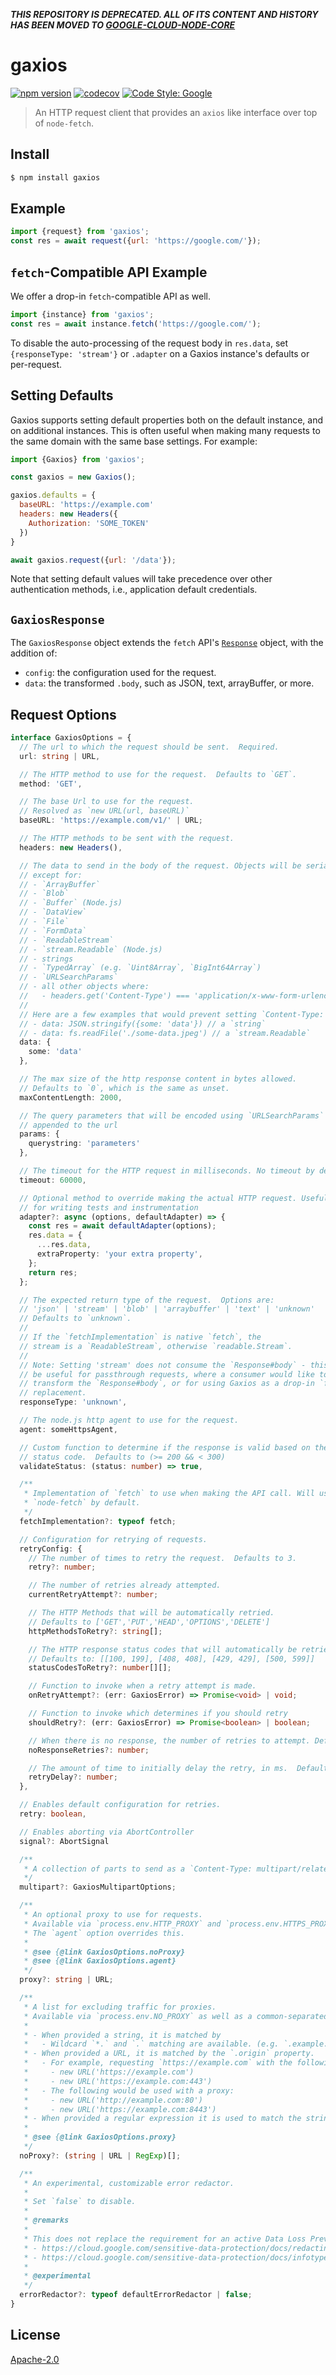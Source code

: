 **_THIS REPOSITORY IS DEPRECATED. ALL OF ITS CONTENT AND HISTORY HAS BEEN MOVED TO [GOOGLE-CLOUD-NODE-CORE](https://github.com/googleapis/google-cloud-node-core/tree/main/packages/gcp-metadata)_**

# gaxios

[![npm version](https://img.shields.io/npm/v/gaxios.svg)](https://www.npmjs.org/package/gaxios)
[![codecov](https://codecov.io/gh/googleapis/gaxios/branch/master/graph/badge.svg)](https://codecov.io/gh/googleapis/gaxios)
[![Code Style: Google](https://img.shields.io/badge/code%20style-google-blueviolet.svg)](https://github.com/google/gts)

> An HTTP request client that provides an `axios` like interface over top of `node-fetch`.

## Install

```sh
$ npm install gaxios
```

## Example

```js
import {request} from 'gaxios';
const res = await request({url: 'https://google.com/'});
```

## `fetch`-Compatible API Example

We offer a drop-in `fetch`-compatible API as well.

```js
import {instance} from 'gaxios';
const res = await instance.fetch('https://google.com/');
```

To disable the auto-processing of the request body in `res.data`, set `{responseType: 'stream'}` or `.adapter` on a Gaxios instance's defaults or per-request.

## Setting Defaults

Gaxios supports setting default properties both on the default instance, and on additional instances. This is often useful when making many requests to the same domain with the same base settings. For example:

```js
import {Gaxios} from 'gaxios';

const gaxios = new Gaxios();

gaxios.defaults = {
  baseURL: 'https://example.com'
  headers: new Headers({
    Authorization: 'SOME_TOKEN'
  })
}

await gaxios.request({url: '/data'});
```

Note that setting default values will take precedence
over other authentication methods, i.e., application default credentials.

## `GaxiosResponse`

The `GaxiosResponse` object extends the `fetch` API's [`Response`](https://developer.mozilla.org/en-US/docs/Web/API/Response) object, with the addition of:

- `config`: the configuration used for the request.
- `data`: the transformed `.body`, such as JSON, text, arrayBuffer, or more.

## Request Options

```ts
interface GaxiosOptions = {
  // The url to which the request should be sent.  Required.
  url: string | URL,

  // The HTTP method to use for the request.  Defaults to `GET`.
  method: 'GET',

  // The base Url to use for the request.
  // Resolved as `new URL(url, baseURL)`
  baseURL: 'https://example.com/v1/' | URL;

  // The HTTP methods to be sent with the request.
  headers: new Headers(),

  // The data to send in the body of the request. Objects will be serialized as JSON
  // except for:
  // - `ArrayBuffer`
  // - `Blob`
  // - `Buffer` (Node.js)
  // - `DataView`
  // - `File`
  // - `FormData`
  // - `ReadableStream`
  // - `stream.Readable` (Node.js)
  // - strings
  // - `TypedArray` (e.g. `Uint8Array`, `BigInt64Array`)
  // - `URLSearchParams`
  // - all other objects where:
  //   - headers.get('Content-Type') === 'application/x-www-form-urlencoded' (as they will be serialized as `URLSearchParams`)
  //
  // Here are a few examples that would prevent setting `Content-Type: application/json` by default:
  // - data: JSON.stringify({some: 'data'}) // a `string`
  // - data: fs.readFile('./some-data.jpeg') // a `stream.Readable`
  data: {
    some: 'data'
  },

  // The max size of the http response content in bytes allowed.
  // Defaults to `0`, which is the same as unset.
  maxContentLength: 2000,

  // The query parameters that will be encoded using `URLSearchParams` and
  // appended to the url
  params: {
    querystring: 'parameters'
  },

  // The timeout for the HTTP request in milliseconds. No timeout by default.
  timeout: 60000,

  // Optional method to override making the actual HTTP request. Useful
  // for writing tests and instrumentation
  adapter?: async (options, defaultAdapter) => {
    const res = await defaultAdapter(options);
    res.data = {
      ...res.data,
      extraProperty: 'your extra property',
    };
    return res;
  };

  // The expected return type of the request.  Options are:
  // 'json' | 'stream' | 'blob' | 'arraybuffer' | 'text' | 'unknown'
  // Defaults to `unknown`.
  //
  // If the `fetchImplementation` is native `fetch`, the
  // stream is a `ReadableStream`, otherwise `readable.Stream`.
  //
  // Note: Setting 'stream' does not consume the `Response#body` - this can
  // be useful for passthrough requests, where a consumer would like to
  // transform the `Response#body`, or for using Gaxios as a drop-in `fetch`
  // replacement.
  responseType: 'unknown',

  // The node.js http agent to use for the request.
  agent: someHttpsAgent,

  // Custom function to determine if the response is valid based on the
  // status code.  Defaults to (>= 200 && < 300)
  validateStatus: (status: number) => true,

  /**
   * Implementation of `fetch` to use when making the API call. Will use
   * `node-fetch` by default.
   */
  fetchImplementation?: typeof fetch;

  // Configuration for retrying of requests.
  retryConfig: {
    // The number of times to retry the request.  Defaults to 3.
    retry?: number;

    // The number of retries already attempted.
    currentRetryAttempt?: number;

    // The HTTP Methods that will be automatically retried.
    // Defaults to ['GET','PUT','HEAD','OPTIONS','DELETE']
    httpMethodsToRetry?: string[];

    // The HTTP response status codes that will automatically be retried.
    // Defaults to: [[100, 199], [408, 408], [429, 429], [500, 599]]
    statusCodesToRetry?: number[][];

    // Function to invoke when a retry attempt is made.
    onRetryAttempt?: (err: GaxiosError) => Promise<void> | void;

    // Function to invoke which determines if you should retry
    shouldRetry?: (err: GaxiosError) => Promise<boolean> | boolean;

    // When there is no response, the number of retries to attempt. Defaults to 2.
    noResponseRetries?: number;

    // The amount of time to initially delay the retry, in ms.  Defaults to 100ms.
    retryDelay?: number;
  },

  // Enables default configuration for retries.
  retry: boolean,

  // Enables aborting via AbortController
  signal?: AbortSignal

  /**
   * A collection of parts to send as a `Content-Type: multipart/related` request.
   */
  multipart?: GaxiosMultipartOptions;

  /**
   * An optional proxy to use for requests.
   * Available via `process.env.HTTP_PROXY` and `process.env.HTTPS_PROXY` as well - with a preference for the this config option when multiple are available.
   * The `agent` option overrides this.
   *
   * @see {@link GaxiosOptions.noProxy}
   * @see {@link GaxiosOptions.agent}
   */
  proxy?: string | URL;

  /**
   * A list for excluding traffic for proxies.
   * Available via `process.env.NO_PROXY` as well as a common-separated list of strings - merged with any local `noProxy` rules.
   *
   * - When provided a string, it is matched by
   *   - Wildcard `*.` and `.` matching are available. (e.g. `.example.com` or `*.example.com`)
   * - When provided a URL, it is matched by the `.origin` property.
   *   - For example, requesting `https://example.com` with the following `noProxy`s would result in a no proxy use:
   *     - new URL('https://example.com')
   *     - new URL('https://example.com:443')
   *   - The following would be used with a proxy:
   *     - new URL('http://example.com:80')
   *     - new URL('https://example.com:8443')
   * - When provided a regular expression it is used to match the stringified URL
   *
   * @see {@link GaxiosOptions.proxy}
   */
  noProxy?: (string | URL | RegExp)[];

  /**
   * An experimental, customizable error redactor.
   *
   * Set `false` to disable.
   *
   * @remarks
   *
   * This does not replace the requirement for an active Data Loss Prevention (DLP) provider. For DLP suggestions, see:
   * - https://cloud.google.com/sensitive-data-protection/docs/redacting-sensitive-data#dlp_deidentify_replace_infotype-nodejs
   * - https://cloud.google.com/sensitive-data-protection/docs/infotypes-reference#credentials_and_secrets
   *
   * @experimental
   */
  errorRedactor?: typeof defaultErrorRedactor | false;
}
```

## License

[Apache-2.0](https://github.com/googleapis/gaxios/blob/main/LICENSE)
